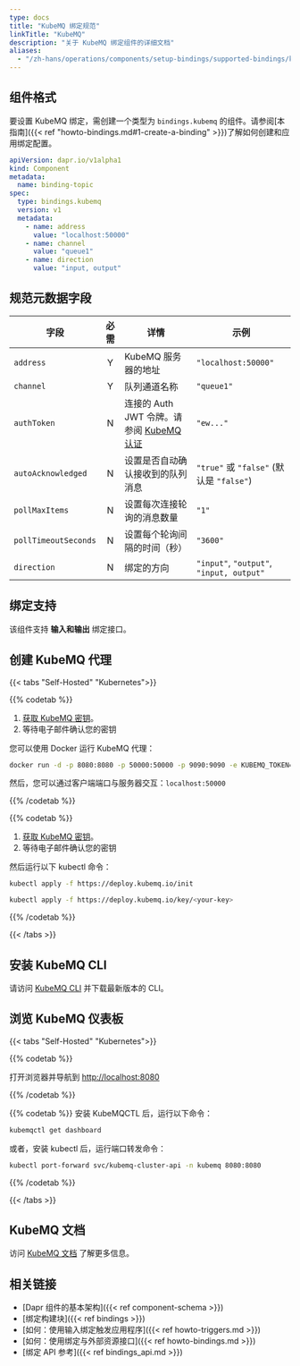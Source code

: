```yaml
---
type: docs
title: "KubeMQ 绑定规范"
linkTitle: "KubeMQ"
description: "关于 KubeMQ 绑定组件的详细文档"
aliases:
  - "/zh-hans/operations/components/setup-bindings/supported-bindings/kubemq/"
---
```


## 组件格式

要设置 KubeMQ 绑定，需创建一个类型为 `bindings.kubemq` 的组件。请参阅[本指南]({{< ref "howto-bindings.md#1-create-a-binding" >}})了解如何创建和应用绑定配置。

```yaml
apiVersion: dapr.io/v1alpha1
kind: Component
metadata:
  name: binding-topic
spec:
  type: bindings.kubemq
  version: v1
  metadata:
    - name: address
      value: "localhost:50000"
    - name: channel
      value: "queue1"
    - name: direction
      value: "input, output"
```

## 规范元数据字段

| 字段                | 必需 | 详情                                                                                                                      | 示例                                |
|--------------------|:----:|---------------------------------------------------------------------------------------------------------------------------|-------------------------------------|
| `address`            |  Y   | KubeMQ 服务器的地址                                                                                                        | `"localhost:50000"`                 |
| `channel`            |  Y   | 队列通道名称                                                                                                               | `"queue1"`                          |
| `authToken`          |  N   | 连接的 Auth JWT 令牌。请参阅 [KubeMQ 认证](https://docs.kubemq.io/learn/access-control/authentication)                      | `"ew..."`                           |
| `autoAcknowledged`   |  N   | 设置是否自动确认接收到的队列消息                                                                                           | `"true"` 或 `"false"` (默认是 `"false"`) |
| `pollMaxItems`       |  N   | 设置每次连接轮询的消息数量                                                                                                 | `"1"`                               |
| `pollTimeoutSeconds` |  N   | 设置每个轮询间隔的时间（秒）                                                                                                | `"3600"`                            |
| `direction`          |  N   | 绑定的方向                                                                                                                 | `"input"`, `"output"`, `"input, output"` |

## 绑定支持

该组件支持 **输入和输出** 绑定接口。

## 创建 KubeMQ 代理

{{< tabs "Self-Hosted" "Kubernetes">}}

{{% codetab %}}
1. [获取 KubeMQ 密钥](https://docs.kubemq.io/getting-started/quick-start#obtain-kubemq-license-key)。
2. 等待电子邮件确认您的密钥

您可以使用 Docker 运行 KubeMQ 代理：

```bash
docker run -d -p 8080:8080 -p 50000:50000 -p 9090:9090 -e KUBEMQ_TOKEN=<your-key> kubemq/kubemq
```
然后，您可以通过客户端端口与服务器交互：`localhost:50000`

{{% /codetab %}}

{{% codetab %}}
1. [获取 KubeMQ 密钥](https://docs.kubemq.io/getting-started/quick-start#obtain-kubemq-license-key)。
2. 等待电子邮件确认您的密钥

然后运行以下 kubectl 命令：

```bash
kubectl apply -f https://deploy.kubemq.io/init
```

```bash
kubectl apply -f https://deploy.kubemq.io/key/<your-key>
```
{{% /codetab %}}

{{< /tabs >}}

## 安装 KubeMQ CLI
请访问 [KubeMQ CLI](https://github.com/kubemq-io/kubemqctl/releases) 并下载最新版本的 CLI。

## 浏览 KubeMQ 仪表板

{{< tabs "Self-Hosted" "Kubernetes">}}

{{% codetab %}}
<!-- IGNORE_LINKS -->
打开浏览器并导航到 [http://localhost:8080](http://localhost:8080)
<!-- END_IGNORE -->
{{% /codetab %}}

{{% codetab %}}
安装 KubeMQCTL 后，运行以下命令：

```bash
kubemqctl get dashboard
```
或者，安装 kubectl 后，运行端口转发命令：

```bash
kubectl port-forward svc/kubemq-cluster-api -n kubemq 8080:8080
```
{{% /codetab %}}

{{< /tabs >}}

## KubeMQ 文档
访问 [KubeMQ 文档](https://docs.kubemq.io/) 了解更多信息。

## 相关链接

- [Dapr 组件的基本架构]({{< ref component-schema >}})
- [绑定构建块]({{< ref bindings >}})
- [如何：使用输入绑定触发应用程序]({{< ref howto-triggers.md >}})
- [如何：使用绑定与外部资源接口]({{< ref howto-bindings.md >}})
- [绑定 API 参考]({{< ref bindings_api.md >}})
